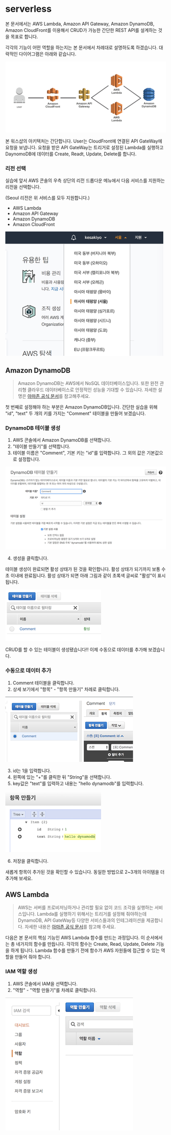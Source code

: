 # serverless
본 문서에서는 AWS Lambda, Amazon API Gateway, Amazon DynamoDB, Amazon CloudFront를 이용해서 CRUD가 가능한 간단한 REST API를 설계하는 것을 목표로 합니다.

각각의 기능이 어떤 역할을 하는지는 본 문서에서 차례대로 설명하도록 하겠습니다. 대략적인 다이어그램은 아래와 같습니다.

![serverless diagram](../images/serverless-diagram.png)

본 워스샵의 아키텍처는 간단합니다. User는 CloudFront에 연결된 API GateWay에 요청을 보냅니다. 요청을 받은 API GateWay는 트리거로 설정된 Lambda를 실행하고  DaynomoDB에 데이터를 Create, Readt, Update, Delete를 합니다.

### 리전 선택
실습에 앞서 AWS 콘솔의 우측 상단의 리전 드롭다운 메뉴에서 다음 서비스를 지원하는 리전을 선택합니다.

(Seoul 리전은 위 서비스를 모두 지원합니다.)

- AWS Lambda
- Amazon API Gateway
- Amazon DynamoDB
- Amazon CloudFront

![serverless select regeion](../images/serverless-select-regeion.png)

## Amazon DynamoDB

> Amazon DynamoDB는 AWS에서 NoSQL 데이터베이스입니다. 또한 완전 관리형 클라우드 데이터베이스로 안정적인 성능을 기대할 수 있습니다. 자세한 설명은 [아마존 공식 문서](https://aws.amazon.com/dynamodb)를 참고해주세요.

첫 번째로 설정해야 하는 부분은 Amazon DynamoDB입니다. 간단한 실습을 위해 "id", "text" 두 개의 키를 가지는 "Comment" 테이블을 만들어 보겠습니다.

### DynamoDB 테이블 생성
1. AWS 콘솔에서 Amazon DynamoDB를 선택합니다.
2. "테이블 만들기"를 선택합니다.
3. 테이블 이름은 "Comment", 기본 키는 "id"를 입력합니다. 그 외의 값은 기본값으로 설정합니다.

![serverless create dynamodb](../images/serverless-create-dynamodb.png)

4. 생성을 클릭합니다.

테이블 생성이 완료되면 활성 상태가 된 것을 확인합니다. 활성 상태가 되기까지 보통 수 초 이내에 완료됩니다. 활성 상태가 되면 아래 그림과 같이 초록색 글씨로 "활성"이 표시 됩니다.

![serverless create dynamodb](../images/serverless-active-dynamodb.png)

CRUD를 할 수 있는 테이블이 생성됐습니다!! 이제 수동으로 데이터를 추가해 보겠습니다.

### 수동으로 데이터 추가
1. Comment 테이블을 클릭합니다.
2. 상세 보기에서 "항목" - "항목 만들기" 차례로 클릭합니다.

![serverless create item dynamodb](../images/serverless-create-item-dynamodb.png)

3. id는 1을 입력합니다.
4. 왼쪽에 있는 "+"를 클릭한 뒤 "String"을 선택합니다.
5. key값은 "text"를 입력하고 내용는 "hello dynamodb"를 입력합니다.

![serverless enter item dynamodb](../images/serverless-enter-item-dynamodb.png)

6. 저장을 클릭합니다.

새롭게 항목이 추가된 것을 확인할 수 있습니다. 동일한 방법으로 2~3개의 아이템을 더 추가해 보세요.

## AWS Lambda
> AWS는 서버를 프로비저닝하거나 관리할 필요 없이 코드 조각을 실행하는 서비스입니다. Lambda를 실행하기 위해서는 트리거를 설정해 줘야하는데 DynamoDB, API GateWay등 다양한 서비스들과의 인테그레이션을 제공합니다. 자세한 내용은 [아마존 공식 문서](https://aws.amazon.com/lambda)를 참고해 주세요.

다음은 본 문서의 핵심 기능인 AWS Lambda 함수를 만드는 과정입니다. 이 순서에서는 총 네가지의 함수를 만듭니다. 각각의 함수는 Create, Read, Update, Delete 기능을 하게 됩니다. Lambda 함수를 만들기 전에 함수가 AWS 자원들에 접근할 수 있는 역할을 만들어 줘야 합니다.

### IAM 역할 생성
1. AWS 콘솔에서 IAM을 선택합니다.
2. "역할" - "역할 만들기"를 차례로 클릭합니다.

![serverless enter item dynamodb](../images/serverless-create-iam.png)
